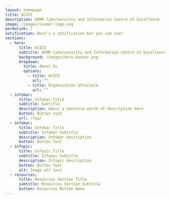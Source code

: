 ```yaml
---
layout: homepage
title: ACICE
description: ADMM Cybersecurity and Information Centre of Excellence
image: /images/isomer-logo.svg
permalink: /
notification: Here's a notification bar you can use!
sections:
  - hero:
      title: ACICE
      subtitle: ADMM Cybersecurity and Information Centre of Excellence
      background: /images/hero-banner.png
      dropdown:
        title: About Us
        options:
          - title: ACICE
            url: ""
          - title: Organisation Structure
            url: ""
  - infobar:
      title: Infobar title
      subtitle: Subtitle
      description: About a sentence worth of description here
      button: Button text
      url: /faq/
  - infobar:
      title: Infobar Title
      subtitle: Infobar Subtitle
      description: Infobar description
      button: Button Text
  - infopic:
      title: Infopic Title
      subtitle: Infopic Subtitle
      description: Infopic description
      button: Button Text
      alt: Image alt text
  - resources:
      title: Resources Section Title
      subtitle: Resources Section Subtitle
      button: Resources Button Name
---
```

